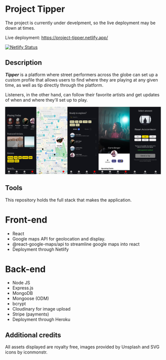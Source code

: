 # Project Tipper

The project is currently under develpment, so the live deployment may be down at times.

Live deployment: https://project-tipper.netlify.app/

[![Netlify Status](https://api.netlify.com/api/v1/badges/c701a746-cc3f-436f-a87e-85edc0c1680c/deploy-status)](https://app.netlify.com/sites/project-tipper/deploys)

## Description

_**Tipper**_ is a platform where street performers across the globe can set up a custom profile that allows users to find where they are playing at any given time, as well as tip directly through the platform.

Listeners, in the other hand, can follow their favorite artists and get updates of when and where they'll set up to play.

![image example](https://github.com/ItsLhun/project-tipper/blob/master/client/public/screens.jpg)

## Tools

This repository holds the full stack that makes the application.

# Front-end

- React
- Google maps API for geolocation and display.
- @react-google-maps/api to streamline google maps into react
- Deployment through Netlify

# Back-end

- Node JS
- Express.js
- MongoDB
- Mongoose (ODM)
- bcrypt
- Cloudinary for image upload
- Stripe (payments)
- Deployment through Heroku

## Additional credits

All assets displayed are royalty free, images provided by Unsplash and SVG icons by iconmonstr.
